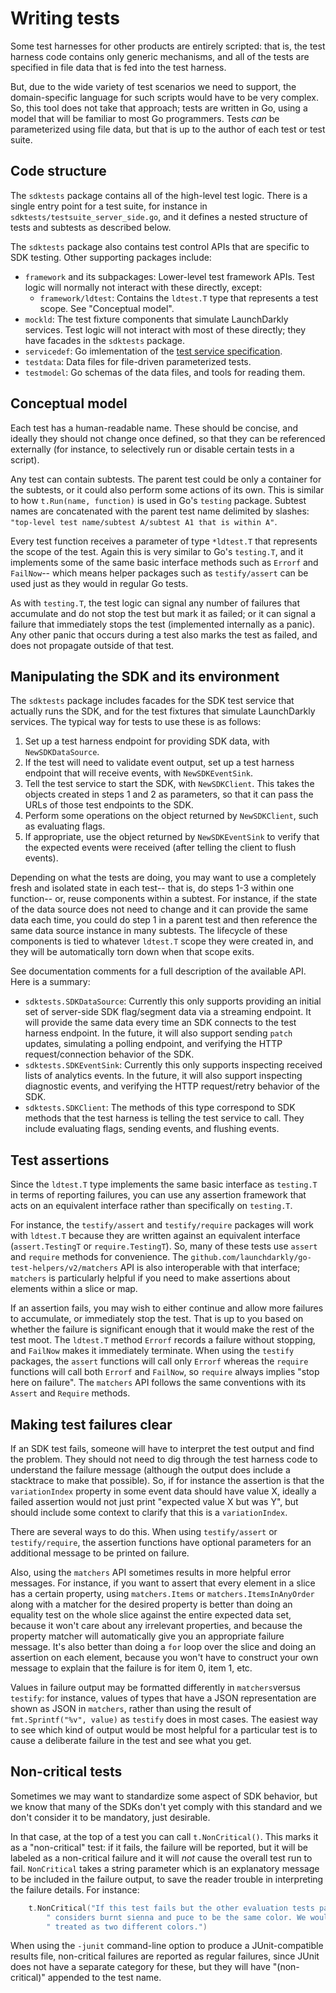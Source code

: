 # Writing tests

Some test harnesses for other products are entirely scripted: that is, the test harness code contains only generic mechanisms, and all of the tests are specified in file data that is fed into the test harness.

But, due to the wide variety of test scenarios we need to support, the domain-specific language for such scripts would have to be very complex. So, this tool does not take that approach; tests are written in Go, using a model that will be familiar to most Go programmers. Tests _can_ be parameterized using file data, but that is up to the author of each test or test suite.

## Code structure

The `sdktests` package contains all of the high-level test logic. There is a single entry point for a test suite, for instance in `sdktests/testsuite_server_side.go`, and it defines a nested structure of tests and subtests as described below.

The `sdktests` package also contains test control APIs that are specific to SDK testing. Other supporting packages include:

* `framework` and its subpackages: Lower-level test framework APIs. Test logic will normally not interact with these directly, except:
  * `framework/ldtest`: Contains the `ldtest.T` type that represents a test scope. See "Conceptual model".
* `mockld`: The test fixture components that simulate LaunchDarkly services. Test logic will not interact with most of these directly; they have facades in the `sdktests` package.
* `servicedef`: Go imlementation of the [test service specification](./service_spec.md).
* `testdata`: Data files for file-driven parameterized tests.
* `testmodel`: Go schemas of the data files, and tools for reading them.

## Conceptual model

Each test has a human-readable name. These should be concise, and ideally they should not change once defined, so that they can be referenced externally (for instance, to selectively run or disable certain tests in a script).

Any test can contain subtests. The parent test could be only a container for the subtests, or it could also perform some actions of its own. This is similar to how `t.Run(name, function)` is used in Go's `testing` package. Subtest names are concatenated with the parent test name delimited by slashes: `"top-level test name/subtest A/subtest A1 that is within A"`.

Every test function receives a parameter of type `*ldtest.T` that represents the scope of the test. Again this is very similar to Go's `testing.T`, and it implements some of the same basic interface methods such as `Errorf` and `FailNow`-- which means helper packages such as `testify/assert` can be used just as they would in regular Go tests.

As with `testing.T`, the test logic can signal any number of failures that accumulate and do not stop the test but mark it as failed; or it can signal a failure that immediately stops the test (implemented internally as a panic). Any other panic that occurs during a test also marks the test as failed, and does not propagate outside of that test.

## Manipulating the SDK and its environment

The `sdktests` package includes facades for the SDK test service that actually runs the SDK, and for the test fixtures that simulate LaunchDarkly services. The typical way for tests to use these is as follows:

1. Set up a test harness endpoint for providing SDK data, with `NewSDKDataSource`.
2. If the test will need to validate event output, set up a test harness endpoint that will receive events, with `NewSDKEventSink`.
3. Tell the test service to start the SDK, with `NewSDKClient`. This takes the objects created in steps 1 and 2 as parameters, so that it can pass the URLs of those test endpoints to the SDK.
4. Perform some operations on the object returned by `NewSDKClient`, such as evaluating flags.
5. If appropriate, use the object returned by `NewSDKEventSink` to verify that the expected events were received (after telling the client to flush events).

Depending on what the tests are doing, you may want to use a completely fresh and isolated state in each test-- that is, do steps 1-3 within one function-- or, reuse components within a subtest. For instance, if the state of the data source does not need to change and it can provide the same data each time, you could do step 1 in a parent test and then reference the same data source instance in many subtests. The lifecycle of these components is tied to whatever `ldtest.T` scope they were created in, and they will be automatically torn down when that scope exits.

See documentation comments for a full description of the available API. Here is a summary:

* `sdktests.SDKDataSource`: Currently this only supports providing an initial set of server-side SDK flag/segment data via a streaming endpoint. It will provide the same data every time an SDK connects to the test harness endpoint. In the future, it will also support sending `patch` updates, simulating a polling endpoint, and verifying the HTTP request/connection behavior of the SDK.
* `sdktests.SDKEventSink`: Currently this only supports inspecting received lists of analytics events. In the future, it will also support inspecting diagnostic events, and verifying the HTTP request/retry behavior of the SDK.
* `sdktests.SDKClient`: The methods of this type correspond to SDK methods that the test harness is telling the test service to call. They include evaluating flags, sending events, and flushing events.

## Test assertions

Since the `ldtest.T` type implements the same basic interface as `testing.T` in terms of reporting failures, you can use any assertion framework that acts on an equivalent interface rather than specifically on `testing.T`.

For instance, the `testify/assert` and `testify/require` packages will work with `ldtest.T` because they are written against an equivalent interface (`assert.TestingT` or `require.TestingT`). So, many of these tests use `assert` and `require` methods for convenience. The `github.com/launchdarkly/go-test-helpers/v2/matchers` API is also interoperable with that interface; `matchers` is particularly helpful if you need to make assertions about elements within a slice or map.

If an assertion fails, you may wish to either continue and allow more failures to accumulate, or immediately stop the test. That is up to you based on whether the failure is significant enough that it would make the rest of the test moot. The `ldtest.T` method `Errorf` records a failure without stopping, and `FailNow` makes it immediately terminate. When using the `testify` packages, the `assert` functions will call only `Errorf` whereas the `require` functions will call both `Errorf` and `FailNow`, so `require` always implies "stop here on failure". The `matchers` API follows the same conventions with its `Assert` and `Require` methods.

## Making test failures clear

If an SDK test fails, someone will have to interpret the test output and find the problem. They should not need to dig through the test harness code to understand the failure message (although the output does include a stacktrace to make that possible). So, if for instance the assertion is that the `variationIndex` property in some event data should have value X, ideally a failed assertion would not just print "expected value X but was Y", but should include some context to clarify that this is a `variationIndex`.

There are several ways to do this. When using `testify/assert` or `testify/require`, the assertion functions have optional parameters for an additional message to be printed on failure.

Also, using the `matchers` API sometimes results in more helpful error messages. For instance, if you want to assert that every element in a slice has a certain property, using `matchers.Items` or `matchers.ItemsInAnyOrder` along with a matcher for the desired property is better than doing an equality test on the whole slice against the entire expected data set, because it won't care about any irrelevant properties, and because the property matcher will automatically give you an appropriate failure message. It's also better than doing a `for` loop over the slice and doing an assertion on each element, because you won't have to construct your own message to explain that the failure is for item 0, item 1, etc.

Values in failure output may be formatted differently in `matchers`versus `testify`: for instance, values of types that have a JSON representation are shown as JSON in `matchers`, rather than using the result of `fmt.Sprintf("%v", value)` as `testify` does in most cases. The easiest way to see which kind of output would be most helpful for a particular test is to cause a deliberate failure in the test and see what you get.

## Non-critical tests

Sometimes we may want to standardize some aspect of SDK behavior, but we know that many of the SDKs don't yet comply with this standard and we don't consider it to be mandatory, just desirable.

In that case, at the top of a test you can call `t.NonCritical()`. This marks it as a "non-critical" test: if it fails, the failure will be reported, but it will be labeled as a non-critical failure and it will _not_ cause the overall test run to fail. `NonCritical` takes a string parameter which is an explanatory message to be included in the failure output, to save the reader trouble in interpreting the failure details. For instance:

```go
    t.NonCritical("If this test fails but the other evaluation tests passed, it means the SDK"+
        " considers burnt sienna and puce to be the same color. We would prefer for them to be"+
        " treated as two different colors.")
```

When using the `-junit` command-line option to produce a JUnit-compatible results file, non-critical failures are reported as regular failures, since JUnit does not have a separate category for these, but they will have "(non-critical)" appended to the test name.
